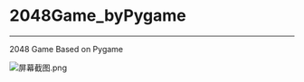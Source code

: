# 2048Game_byPygame
---
2048 Game Based on Pygame

![屏幕截图.png](https://i.loli.net/2020/01/31/lqwKkDLnBcur1FR.png)
